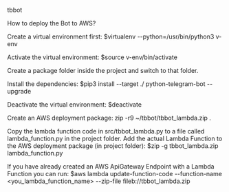 tbbot

How to deploy the Bot to AWS?

Create a virtual environment first:
  $virtualenv --python=/usr/bin/python3 v-env

Activate the virtual environment:
  $source v-env/bin/activate

Create a package folder inside the project and switch to that folder.

Install the dependencies:
  $pip3 install --target ./ python-telegram-bot --upgrade

Deactivate the virtual environment:
  $deactivate

Create an AWS deployment package:
  zip -r9 ~/tbbot/tbbot_lambda.zip .

Copy the lambda function code in src/tbbot_lambda.py to a file called lambda_function.py in the project folder.
Add the actual Lambda Function to the AWS deployment package (in project folder):
  $zip -g tbbot_lambda.zip lambda_function.py

If you have already created an AWS ApiGateway Endpoint with a Lambda Function you can run:
  $aws lambda update-function-code --function-name <you_lambda_function_name> --zip-file fileb://tbbot_lambda.zip
